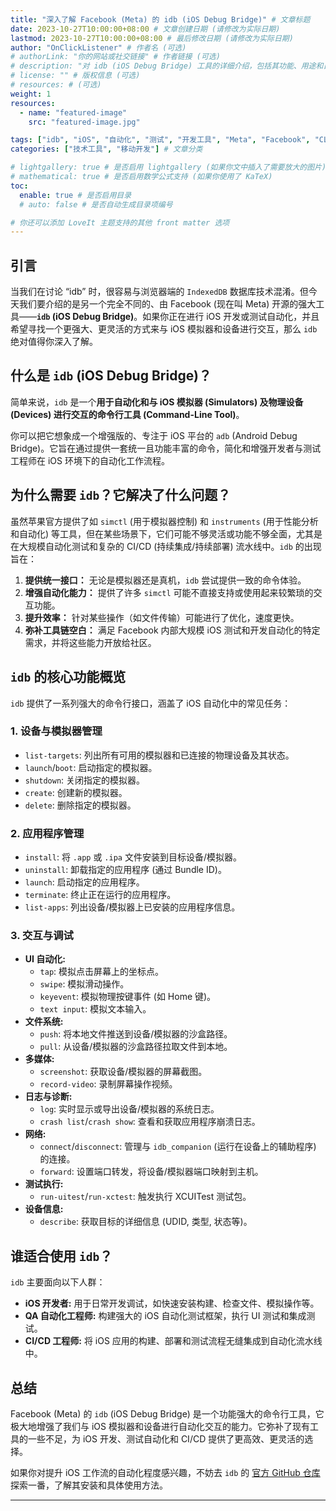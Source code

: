 ```yaml
---
title: "深入了解 Facebook (Meta) 的 idb (iOS Debug Bridge)" # 文章标题
date: 2023-10-27T10:00:00+08:00 # 文章创建日期 (请修改为实际日期)
lastmod: 2023-10-27T10:00:00+08:00 # 最后修改日期 (请修改为实际日期)
author: "OnClickListener" # 作者名 (可选)
# authorLink: "你的网站或社交链接" # 作者链接 (可选)
# description: "对 idb (iOS Debug Bridge) 工具的详细介绍，包括其功能、用途和目标用户。" # 文章描述 (可选，LoveIt会自动截取摘要)
# license: "" # 版权信息 (可选)
# resources: # (可选)
weight: 1
resources:
  - name: "featured-image"
    src: "featured-image.jpg"

tags: ["idb", "iOS", "自动化", "测试", "开发工具", "Meta", "Facebook", "CLI"] # 文章标签
categories: ["技术工具", "移动开发"] # 文章分类

# lightgallery: true # 是否启用 lightgallery (如果你文中插入了需要放大的图片)
# mathematical: true # 是否启用数学公式支持 (如果你使用了 KaTeX)
toc:
  enable: true # 是否启用目录
  # auto: false # 是否自动生成目录项编号

# 你还可以添加 LoveIt 主题支持的其他 front matter 选项
---
```


## 引言

当我们在讨论 “idb” 时，很容易与浏览器端的 `IndexedDB` 数据库技术混淆。但今天我们要介绍的是另一个完全不同的、由 Facebook (现在叫 Meta) 开源的强大工具——**`idb` (iOS Debug Bridge)**。如果你正在进行 iOS 开发或测试自动化，并且希望寻找一个更强大、更灵活的方式来与 iOS 模拟器和设备进行交互，那么 `idb` 绝对值得你深入了解。

## 什么是 `idb` (iOS Debug Bridge)？

简单来说，`idb` 是一个**用于自动化和与 iOS 模拟器 (Simulators) 及物理设备 (Devices) 进行交互的命令行工具 (Command-Line Tool)**。

你可以把它想象成一个增强版的、专注于 iOS 平台的 `adb` (Android Debug Bridge)。它旨在通过提供一套统一且功能丰富的命令，简化和增强开发者与测试工程师在 iOS 环境下的自动化工作流程。

## 为什么需要 `idb`？它解决了什么问题？

虽然苹果官方提供了如 `simctl` (用于模拟器控制) 和 `instruments` (用于性能分析和自动化) 等工具，但在某些场景下，它们可能不够灵活或功能不够全面，尤其是在大规模自动化测试和复杂的 CI/CD (持续集成/持续部署) 流水线中。`idb` 的出现旨在：

1.  **提供统一接口：** 无论是模拟器还是真机，`idb` 尝试提供一致的命令体验。
2.  **增强自动化能力：** 提供了许多 `simctl` 可能不直接支持或使用起来较繁琐的交互功能。
3.  **提升效率：** 针对某些操作（如文件传输）可能进行了优化，速度更快。
4.  **弥补工具链空白：** 满足 Facebook 内部大规模 iOS 测试和开发自动化的特定需求，并将这些能力开放给社区。

## `idb` 的核心功能概览

`idb` 提供了一系列强大的命令行接口，涵盖了 iOS 自动化中的常见任务：

### 1. 设备与模拟器管理

*   `list-targets`: 列出所有可用的模拟器和已连接的物理设备及其状态。
*   `launch`/`boot`: 启动指定的模拟器。
*   `shutdown`: 关闭指定的模拟器。
*   `create`: 创建新的模拟器。
*   `delete`: 删除指定的模拟器。

### 2. 应用程序管理

*   `install`: 将 `.app` 或 `.ipa` 文件安装到目标设备/模拟器。
*   `uninstall`: 卸载指定的应用程序 (通过 Bundle ID)。
*   `launch`: 启动指定的应用程序。
*   `terminate`: 终止正在运行的应用程序。
*   `list-apps`: 列出设备/模拟器上已安装的应用程序信息。

### 3. 交互与调试

*   **UI 自动化:**
    *   `tap`: 模拟点击屏幕上的坐标点。
    *   `swipe`: 模拟滑动操作。
    *   `keyevent`: 模拟物理按键事件 (如 Home 键)。
    *   `text input`: 模拟文本输入。
*   **文件系统:**
    *   `push`: 将本地文件推送到设备/模拟器的沙盒路径。
    *   `pull`: 从设备/模拟器的沙盒路径拉取文件到本地。
*   **多媒体:**
    *   `screenshot`: 获取设备/模拟器的屏幕截图。
    *   `record-video`: 录制屏幕操作视频。
*   **日志与诊断:**
    *   `log`: 实时显示或导出设备/模拟器的系统日志。
    *   `crash list`/`crash show`: 查看和获取应用程序崩溃日志。
*   **网络:**
    *   `connect`/`disconnect`: 管理与 `idb_companion` (运行在设备上的辅助程序) 的连接。
    *   `forward`: 设置端口转发，将设备/模拟器端口映射到主机。
*   **测试执行:**
    *   `run-uitest`/`run-xctest`: 触发执行 XCUITest 测试包。
*   **设备信息:**
    *   `describe`: 获取目标的详细信息 (UDID, 类型, 状态等)。

## 谁适合使用 `idb`？

`idb` 主要面向以下人群：

*   **iOS 开发者:** 用于日常开发调试，如快速安装构建、检查文件、模拟操作等。
*   **QA 自动化工程师:** 构建强大的 iOS 自动化测试框架，执行 UI 测试和集成测试。
*   **CI/CD 工程师:** 将 iOS 应用的构建、部署和测试流程无缝集成到自动化流水线中。

## 总结

Facebook (Meta) 的 `idb` (iOS Debug Bridge) 是一个功能强大的命令行工具，它极大地增强了我们与 iOS 模拟器和设备进行自动化交互的能力。它弥补了现有工具的一些不足，为 iOS 开发、测试自动化和 CI/CD 提供了更高效、更灵活的选择。

如果你对提升 iOS 工作流的自动化程度感兴趣，不妨去 `idb` 的 [官方 GitHub 仓库](https://github.com/facebook/idb) 探索一番，了解其安装和具体使用方法。

---